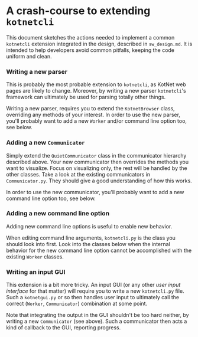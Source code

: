# A crash-course to extending `kotnetcli`

This document sketches the actions needed to implement a common `kotnetcli` extension integrated in the design, described in `sw_design.md`. It is intended to help developers avoid common pitfalls, keeping the code uniform and clean.


### Writing a new parser

This is probably the most probable extension to `kotnetcli`, as KotNet web pages are likely to change. Moreover, by writing a new parser `kotnetcli`'s framework can ultimately be used for parsing totally other things.

Writing a new parser, requires you to extend the `KotnetBrowser` class, overriding any methods of your interest. In order to use the new parser, you'll probably want to add a new `Worker` and/or command line option too, see below.

### Adding a new `Communicator`

Simply extend the `QuietCommunicator` class in the communicator hierarchy described above. Your new communicator then overrides the methods you want to visualize. Focus on visualizing only, the rest will be handled by the other classes. Take a look at the existing communicators in `Communicator.py`. They should give a good understanding of how this works.

In order to use the new communicator, you'll probably want to add a new command line option too, see below.

### Adding a new command line option

Adding new command line options is useful to enable new behavior.

When editing command line arguments, `kotnetcli.py` is the class you should look into first. Look into the classes below when the internal behavior for the new command line option cannot be accomplished with the existing `Worker` classes.

### Writing an input GUI

This extension is a bit more tricky. An input GUI (or any other *user input interface* for that matter) will require you to write a new `kotnetcli.py` file. Such a `kotnetgui.py` or so then handles user input to ultimately call the correct (`Worker`, `Communicator`) combination at some point.

Note that integrating the output in the GUI shouldn't be too hard neither, by writing a new `Communicator` (see above). Such a communicator then acts a kind of callback to the GUI, reporting progress.
